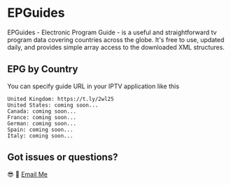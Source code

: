 # EPGuides

EPGuides - Electronic Program Guide - is a useful and straightforward tv program data covering countries across the globe. It's free to use, updated daily, and provides simple array access to the downloaded XML structures.

## EPG by Country

You can specify guide URL in your IPTV application like this

```shell
United Kingdom: https://t.ly/2wl25
United States: coming soon...
Canada: coming soon...
France: coming soon...
German: coming soon...
Spain: coming soon...
Italy: coming soon...
```

## Got issues or questions?

:sunglasses: :wave: [Email Me](mailto:oketunjifinbarrs@gmail.com)